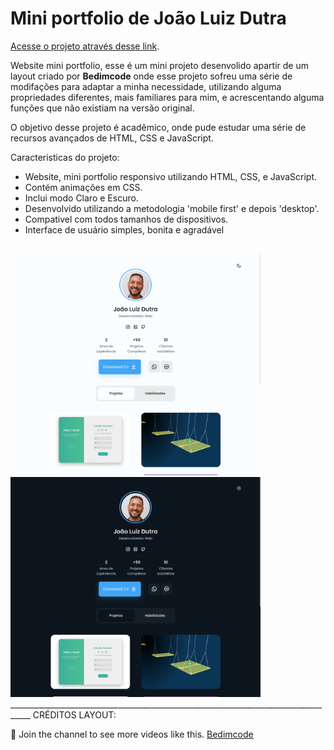 # Mini portfolio de João Luiz Dutra

[Acesse o projeto através desse link](https://jdutra-portfolio-1.netlify.app).

Website mini portfolio, esse é um mini projeto desenvolido apartir de um layout criado por **Bedimcode** onde esse projeto sofreu uma série de modifações para adaptar a minha necessidade, utilizando alguma propriedades diferentes, mais familiares para mim, e acrescentando alguma funções que não existiam na versão original.

O objetivo desse projeto é acadêmico, onde pude estudar uma série de recursos avançados de HTML, CSS e JavaScript.

Caracteristicas do projeto:

- Website, mini portfolio responsivo utilizando HTML, CSS, e JavaScript.
- Contém animações em CSS.
- Inclui modo Claro e Escuro.
- Desenvolvido utilizando a metodologia 'mobile first' e depois 'desktop'.
- Compativel com todos tamanhos de dispositivos.
- Interface de usuário simples, bonita e agradável

<br>

<img src="./assets/img/light-screen.png" style = 'width: 400px; height: auto;'>
<img src="./assets/img/dark-screen.png" style = 'width: 400px; height: auto;'>

<br>
___________________________________________________________________________________
CRÉDITOS LAYOUT:

💙 Join the channel to see more videos like this. [Bedimcode](https://www.youtube.com/c/Bedimcode)